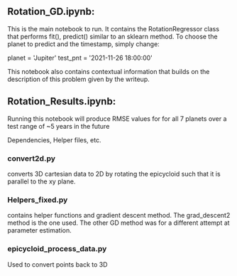 ## Rotation_GD.ipynb:

This is the main notebook to run. It contains the RotationRegressor class that performs fit(), predict() similar to an sklearn method. 
To choose the planet to predict and the timestamp, simply change: 

planet = 'Jupiter'
test_pnt = '2021-11-26 18:00:00'

This notebook also contains contextual information that builds on the description of this problem given by the writeup.

## Rotation_Results.ipynb:

Running this notebook will produce RMSE values for for all 7 planets over a test range of ~5 years in the future

Dependencies, Helper files, etc.

### convert2d.py

converts 3D cartesian data to 2D by rotating the epicycloid such that it is parallel to the xy plane.

### Helpers_fixed.py

contains helper functions and gradient descent method. The grad_descent2 method is the one used. The other GD method was for a different attempt at parameter estimation.

### epicycloid_process_data.py 

Used to convert points back to 3D


